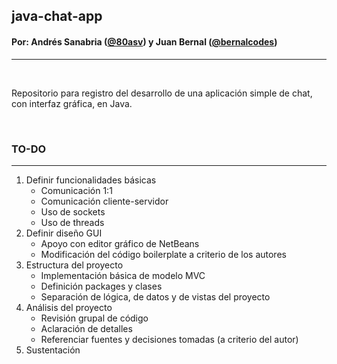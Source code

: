 ## java-chat-app
#### Por: Andrés Sanabria ([@80asv](https://github.com/80asv)) y Juan Bernal ([@bernalcodes](https://github.com/bernalcodes)) 
***
<br>

Repositorio para registro del desarrollo de una aplicación simple de chat, con interfaz gráfica, en Java.

<br>

### TO-DO
***
1. Definir funcionalidades básicas
	- Comunicación 1:1
	- Comunicación cliente-servidor
	- Uso de sockets
	- Uso de threads
2. Definir diseño GUI
	- Apoyo con editor gráfico de NetBeans
	- Modificación del código boilerplate a criterio de los autores
3. Estructura del proyecto
	- Implementación básica de modelo MVC
	- Definición packages y clases
	- Separación de lógica, de datos y de vistas del proyecto
4. Análisis del proyecto
	- Revisión grupal de código
	- Aclaración de detalles
	- Referenciar fuentes y decisiones tomadas (a criterio del autor)
5. Sustentación